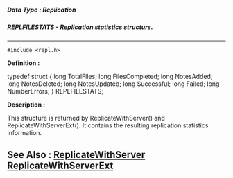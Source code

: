 ##### Data Type : Replication
##### REPLFILESTATS - Replication statistics structure.
---
```
#include <repl.h>
```

**Definition :**

typedef struct {
   long TotalFiles;
   long FilesCompleted;
   long NotesAdded;
   long NotesDeleted;
   long NotesUpdated;
   long Successful;
   long Failed;
   long NumberErrors;
} REPLFILESTATS;

**Description :**

This structure is returned by ReplicateWithServer() and ReplicateWithServerExt().  It contains the resulting replication statistics information.


**See Also :**
[ReplicateWithServer](/domino-c-api-docs/reference/Func/ReplicateWithServer)
[ReplicateWithServerExt](/domino-c-api-docs/reference/Func/ReplicateWithServerExt)
---
